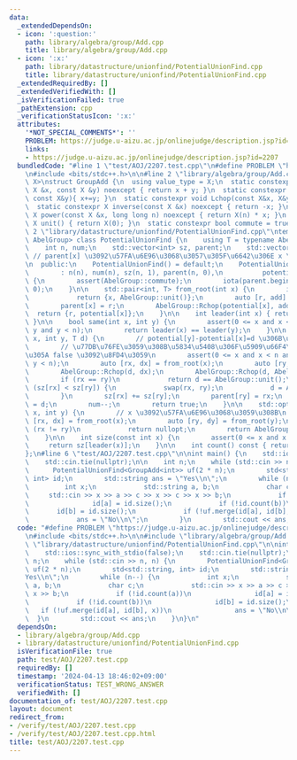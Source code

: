 ```yaml
---
data:
  _extendedDependsOn:
  - icon: ':question:'
    path: library/algebra/group/Add.cpp
    title: library/algebra/group/Add.cpp
  - icon: ':x:'
    path: library/datastructure/unionfind/PotentialUnionFind.cpp
    title: library/datastructure/unionfind/PotentialUnionFind.cpp
  _extendedRequiredBy: []
  _extendedVerifiedWith: []
  _isVerificationFailed: true
  _pathExtension: cpp
  _verificationStatusIcon: ':x:'
  attributes:
    '*NOT_SPECIAL_COMMENTS*': ''
    PROBLEM: https://judge.u-aizu.ac.jp/onlinejudge/description.jsp?id=2207
    links:
    - https://judge.u-aizu.ac.jp/onlinejudge/description.jsp?id=2207
  bundledCode: "#line 1 \"test/AOJ/2207.test.cpp\"\n#define PROBLEM \"https://judge.u-aizu.ac.jp/onlinejudge/description.jsp?id=2207\"\
    \n#include <bits/stdc++.h>\n\n#line 2 \"library/algebra/group/Add.cpp\"\ntemplate<typename\
    \ X>\nstruct GroupAdd {\n  using value_type = X;\n  static constexpr X op(const\
    \ X &x, const X &y) noexcept { return x + y; }\n  static constexpr void Rchop(X&x,\
    \ const X&y){ x+=y; }\n  static constexpr void Lchop(const X&x, X&y){ y+=x; }\n\
    \  static constexpr X inverse(const X &x) noexcept { return -x; }\n  static constexpr\
    \ X power(const X &x, long long n) noexcept { return X(n) * x; }\n  static constexpr\
    \ X unit() { return X(0); }\n  static constexpr bool commute = true;\n};\n#line\
    \ 2 \"library/datastructure/unionfind/PotentialUnionFind.cpp\"\ntemplate <typename\
    \ AbelGroup> class PotentialUnionFind {\n    using T = typename AbelGroup::value_type;\n\
    \    int n, num;\n    std::vector<int> sz, parent;\n    std::vector<T> potential;\
    \ // parent[x] \u3092\u57FA\u6E96\u3068\u3057\u305F\u6642\u306E x \u306E\u5024\
    \n  public:\n    PotentialUnionFind() = default;\n    PotentialUnionFind(int n)\n\
    \        : n(n), num(n), sz(n, 1), parent(n, 0),\n          potential(n, AbelGroup::unit())\
    \ {\n        assert(AbelGroup::commute);\n        iota(parent.begin(), parent.end(),\
    \ 0);\n    }\n\n    std::pair<int, T> from_root(int x) {\n        if (x == parent[x])\n\
    \            return {x, AbelGroup::unit()};\n        auto [r, add] = from_root(parent[x]);\n\
    \        parent[x] = r;\n        AbelGroup::Rchop(potential[x], add);\n      \
    \  return {r, potential[x]};\n    }\n\n    int leader(int x) { return from_root(x).first;\
    \ }\n\n    bool same(int x, int y) {\n        assert(0 <= x and x < n and 0 <=\
    \ y and y < n);\n        return leader(x) == leader(y);\n    }\n\n    bool merge(int\
    \ x, int y, T d) {\n        // potential[y]-potential[x]=d \u306B\u3059\u308B\n\
    \        // \u77DB\u76FE\u3059\u308B\u5834\u5408\u306F\u5909\u66F4\u306F\u305B\
    \u305A false \u3092\u8FD4\u3059\n        assert(0 <= x and x < n and 0 <= y and\
    \ y < n);\n        auto [rx, dx] = from_root(x);\n        auto [ry, dy] = from_root(y);\n\
    \        AbelGroup::Rchop(d, dx);\n        AbelGroup::Rchop(d, AbelGroup::inverse(dy));\n\
    \        if (rx == ry)\n            return d == AbelGroup::unit();\n        if\
    \ (sz[rx] < sz[ry]) {\n            swap(rx, ry);\n            d = AbelGroup::inverse(d);\n\
    \        }\n        sz[rx] += sz[ry];\n        parent[ry] = rx;\n        potential[ry]\
    \ = d;\n        num--;\n        return true;\n    }\n\n    std::optional<T> diff(int\
    \ x, int y) {\n        // x \u3092\u57FA\u6E96\u3068\u3059\u308B\n        auto\
    \ [rx, dx] = from_root(x);\n        auto [ry, dy] = from_root(y);\n        if\
    \ (rx != ry)\n            return nullopt;\n        return AbelGroup::op(dy, AbelGroup::inverse(dx));\n\
    \    }\n\n    int size(const int x) {\n        assert(0 <= x and x < n);\n   \
    \     return sz[leader(x)];\n    }\n\n    int count() const { return num; }\n\
    };\n#line 6 \"test/AOJ/2207.test.cpp\"\n\nint main() {\n    std::ios::sync_with_stdio(false);\n\
    \    std::cin.tie(nullptr);\n\n    int n;\n    while (std::cin >> n, n) {\n  \
    \      PotentialUnionFind<GroupAdd<int>> uf(2 * n);\n        std<std::string,\
    \ int> id;\n        std::string ans = \"Yes\\n\";\n        while (n--) {\n   \
    \         int x;\n            std::string a, b;\n            char c;\n       \
    \     std::cin >> x >> a >> c >> x >> c >> x >> b;\n            if (!id.count(a))\n\
    \                id[a] = id.size();\n            if (!id.count(b))\n         \
    \       id[b] = id.size();\n            if (!uf.merge(id[a], id[b], x))\n    \
    \            ans = \"No\\n\";\n        }\n        std::cout << ans;\n    }\n}\n"
  code: "#define PROBLEM \"https://judge.u-aizu.ac.jp/onlinejudge/description.jsp?id=2207\"\
    \n#include <bits/stdc++.h>\n\n#include \"library/algebra/group/Add.cpp\"\n#include\
    \ \"library/datastructure/unionfind/PotentialUnionFind.cpp\"\n\nint main() {\n\
    \    std::ios::sync_with_stdio(false);\n    std::cin.tie(nullptr);\n\n    int\
    \ n;\n    while (std::cin >> n, n) {\n        PotentialUnionFind<GroupAdd<int>>\
    \ uf(2 * n);\n        std<std::string, int> id;\n        std::string ans = \"\
    Yes\\n\";\n        while (n--) {\n            int x;\n            std::string\
    \ a, b;\n            char c;\n            std::cin >> x >> a >> c >> x >> c >>\
    \ x >> b;\n            if (!id.count(a))\n                id[a] = id.size();\n\
    \            if (!id.count(b))\n                id[b] = id.size();\n         \
    \   if (!uf.merge(id[a], id[b], x))\n                ans = \"No\\n\";\n      \
    \  }\n        std::cout << ans;\n    }\n}\n"
  dependsOn:
  - library/algebra/group/Add.cpp
  - library/datastructure/unionfind/PotentialUnionFind.cpp
  isVerificationFile: true
  path: test/AOJ/2207.test.cpp
  requiredBy: []
  timestamp: '2024-04-13 18:46:02+09:00'
  verificationStatus: TEST_WRONG_ANSWER
  verifiedWith: []
documentation_of: test/AOJ/2207.test.cpp
layout: document
redirect_from:
- /verify/test/AOJ/2207.test.cpp
- /verify/test/AOJ/2207.test.cpp.html
title: test/AOJ/2207.test.cpp
---
```

